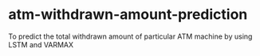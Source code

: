 # atm-withdrawn-amount-prediction
To predict the total withdrawn amount of particular ATM machine by using LSTM and VARMAX
